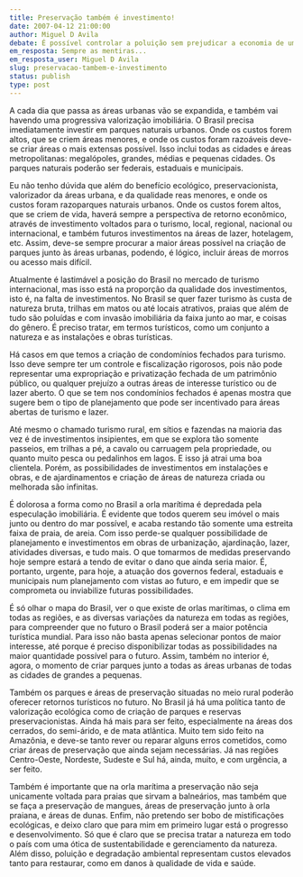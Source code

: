 ```yaml
---
title: Preservação também é investimento!
date: 2007-04-12 21:00:00
author: Miguel D Avila
debate: É possível controlar a poluição sem prejudicar a economia de um país?
em_resposta: Sempre as mentiras...
em_resposta_user: Miguel D Avila
slug: preservacao-tambem-e-investimento
status: publish 
type: post
---
```


A cada dia que passa as áreas urbanas vão se expandida, e também vai havendo uma progressiva valorização imobiliária. O Brasil precisa imediatamente investir em parques naturais urbanos. Onde os custos forem altos, que se criem áreas menores, e onde os custos foram razoáveis deve-se criar áreas o mais extensas possível. Isso inclui todas as cidades e áreas metropolitanas: megalópoles, grandes, médias e pequenas cidades. Os parques naturais poderão ser federais, estaduais e municipais.   

  

Eu não tenho dúvida que além do benefício ecológico, preservacionista, valorizador da áreas urbana, e da qualidade reas menores, e onde os custos foram razoparques naturais urbanos. Onde os custos forem altos, que se criem de vida, haverá sempre a perspectiva de retorno econômico, através de investimento voltados para o turismo, local, regional, nacional ou internacional, e também futuros investimentos na áreas de lazer, hotelagem, etc. Assim, deve-se sempre procurar a maior áreas possível na criação de parques junto às áreas urbanas, podendo, é lógico, incluir áreas de morros ou acesso mais difícil.  

  

Atualmente é lastimável a posição do Brasil no mercado de turismo internacional, mas isso está na proporção da qualidade dos investimentos, isto é, na falta de investimentos. No Brasil se quer fazer turismo às custa de natureza bruta, trilhas em matos ou até locais atrativos, praias que além de tudo são poluídas e com invasão imobiliária da faixa junto ao mar, e coisas do gênero. É preciso tratar, em termos turísticos, como um conjunto a natureza e as instalações e obras turísticas.  

  

Há casos em que temos a criação de condomínios fechados para turismo. Isso deve sempre ter um controle e fiscalização rigorosos, pois não pode representar uma expropriação e privatização fechada de um patrimônio público, ou qualquer prejuízo a outras áreas de interesse turístico ou de lazer aberto. O que se tem nos condomínios fechados é apenas mostra que sugere bem o tipo de planejamento que pode ser incentivado para áreas abertas de turismo e lazer.  

  

Até mesmo o chamado turismo rural, em sítios e fazendas na maioria das vez é de investimentos insipientes, em que se explora tão somente passeios, em trilhas a pé, a cavalo ou carruagem pela propriedade, ou quanto muito pesca ou pedalinhos em lagos. E isso já atrai uma boa clientela. Porém, as possibilidades de investimentos em instalações e obras, e de ajardinamentos e criação de áreas de natureza criada ou melhorada são infinitas.  

  

É dolorosa a forma como no Brasil a orla marítima é depredada pela especulação imobiliária. É evidente que todos querem seu imóvel o mais junto ou dentro do mar possível, e acaba restando tão somente uma estreita faixa de praia, de areia. Com isso perde-se qualquer possibilidade de planejamento e investimentos em obras de urbanização, ajardinação, lazer, atividades diversas, e tudo mais. O que tomarmos de medidas preservando hoje sempre estará a tendo de evitar o dano que ainda seria maior. É, portanto, urgente, para hoje, a atuação dos governos federal, estaduais e municipais num planejamento com vistas ao futuro, e em impedir que se comprometa ou inviabilize futuras possibilidades.  

  

É só olhar o mapa do Brasil, ver o que existe de orlas marítimas, o clima em todas as regiões, e as diversas variações da natureza em todas as regiões, para compreender que no futuro o Brasil poderá ser a maior potência turística mundial. Para isso não basta apenas selecionar pontos de maior interesse, até porque é preciso disponibilizar todas as possibilidades na maior quantidade possível para o futuro. Assim, também no interior é, agora, o momento de criar parques junto a todas as áreas urbanas de todas as cidades de grandes a pequenas.   

  

Também os parques e áreas de preservação situadas no meio rural poderão oferecer retornos turísticos no futuro. No Brasil já há uma política tanto de valorização ecológica como de criação de parques e reservas preservacionistas. Ainda há mais para ser feito, especialmente na áreas dos cerrados, do semi-árido, e de mata atlântica. Muito tem sido feito na Amazônia, e deve-se tanto rever ou reparar alguns erros cometidos, como criar áreas de preservação que ainda sejam necessárias. Já nas regiões Centro-Oeste, Nordeste, Sudeste e Sul há, ainda, muito, e com urgência, a ser feito.   

  

Também é importante que na orla marítima a preservação não seja unicamente voltada para praias que sirvam a balneários, mas também que se faça a preservação de mangues, áreas de preservação junto à orla praiana, e áreas de dunas. Enfim, não pretendo ser bobo de mistificações ecológicas, e deixo claro que para mim em primeiro lugar está o progresso e desenvolvimento. Só que é claro que se precisa tratar a natureza em todo o país com uma ótica de sustentabilidade e gerenciamento da natureza. Além disso, poluição e degradação ambiental representam custos elevados tanto para restaurar, como em danos à qualidade de vida e saúde.
